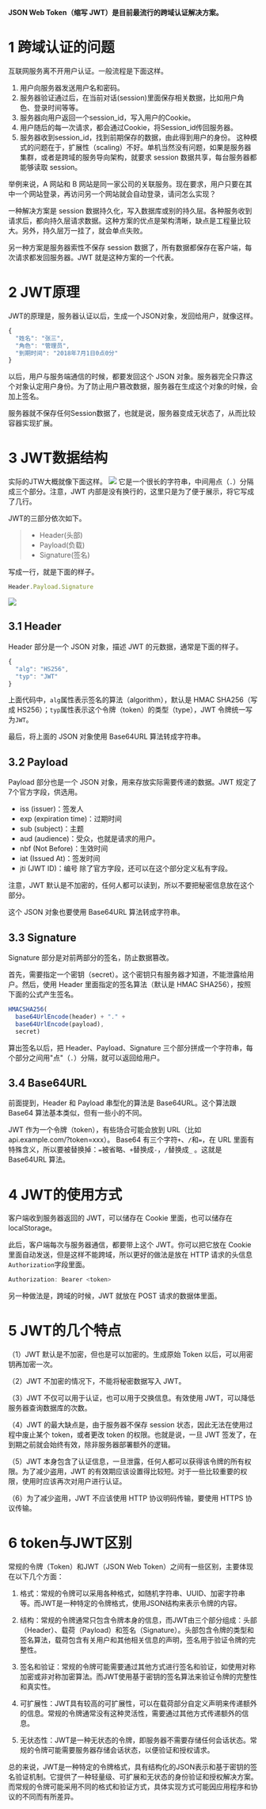 
**JSON Web Token（缩写 JWT）是目前最流行的跨域认证解决方案。**
# 1 跨域认证的问题

互联网服务离不开用户认证。一般流程是下面这样。
1. 用户向服务器发送用户名和密码。
2. 服务器验证通过后，在当前对话(session)里面保存相关数据，比如用户角色、登录时间等等。
3. 服务器向用户返回一个session_id，写入用户的Cookie。
4. 用户随后的每一次请求，都会通过Cookie，将Session_id传回服务器。
5. 服务器收到session_id，找到前期保存的数据，由此得到用户的身份。
这种模式的问题在于，扩展性（scaling）不好。单机当然没有问题，如果是服务器集群，或者是跨域的服务导向架构，就要求 session 数据共享，每台服务器都能够读取 session。

举例来说，A 网站和 B 网站是同一家公司的关联服务。现在要求，用户只要在其中一个网站登录，再访问另一个网站就会自动登录，请问怎么实现？

一种解决方案是 session 数据持久化，写入数据库或别的持久层。各种服务收到请求后，都向持久层请求数据。这种方案的优点是架构清晰，缺点是工程量比较大。另外，持久层万一挂了，就会单点失败。

另一种方案是服务器索性不保存 session 数据了，所有数据都保存在客户端，每次请求都发回服务器。JWT 就是这种方案的一个代表。
# 2 JWT原理

JWT的原理是，服务器认证以后，生成一个JSON对象，发回给用户，就像这样。
```javascript
{
  "姓名": "张三",
  "角色": "管理员",
  "到期时间": "2018年7月1日0点0分"
}
```
以后，用户与服务端通信的时候，都要发回这个 JSON 对象。服务器完全只靠这个对象认定用户身份。为了防止用户篡改数据，服务器在生成这个对象的时候，会加上签名。

服务器就不保存任何Session数据了，也就是说，服务器变成无状态了，从而比较容器实现扩展。
# 3 JWT数据结构

实际的JTW大概就像下面这样。
![](image/JWT_time_1.png)
它是一个很长的字符串，中间用点（`.`）分隔成三个部分。注意，JWT 内部是没有换行的，这里只是为了便于展示，将它写成了几行。

JWT的三部分依次如下。
> - Header(头部)
> - Payload(负载)
> - Signature(签名)

写成一行，就是下面的样子。
```javascript
Header.Payload.Signature
```
![](image/JWT_time_2.png)
## 3.1 Header

Header 部分是一个 JSON 对象，描述 JWT 的元数据，通常是下面的样子。
```javascript
{
  "alg": "HS256",
  "typ": "JWT"
}
```
上面代码中，`alg`属性表示签名的算法（algorithm），默认是 HMAC SHA256（写成 HS256）；`typ`属性表示这个令牌（token）的类型（type），JWT 令牌统一写为`JWT`。

最后，将上面的 JSON 对象使用 Base64URL 算法转成字符串。
## 3.2 Payload

Payload 部分也是一个 JSON 对象，用来存放实际需要传递的数据。JWT 规定了7个官方字段，供选用。
- iss (issuer)：签发人
- exp (expiration time)：过期时间
- sub (subject)：主题
- aud (audience)：受众，也就是请求的用户。
- nbf (Not Before)：生效时间
- iat (Issued At)：签发时间
- jti (JWT ID)：编号
除了官方字段，还可以在这个部分定义私有字段。

注意，JWT 默认是不加密的，任何人都可以读到，所以不要把秘密信息放在这个部分。

这个 JSON 对象也要使用 Base64URL 算法转成字符串。
## 3.3 Signature

Signature 部分是对前两部分的签名，防止数据篡改。

首先，需要指定一个密钥（secret）。这个密钥只有服务器才知道，不能泄露给用户。然后，使用 Header 里面指定的签名算法（默认是 HMAC SHA256），按照下面的公式产生签名。
```javascript
HMACSHA256(
  base64UrlEncode(header) + "." +
  base64UrlEncode(payload),
  secret)
```
算出签名以后，把 Header、Payload、Signature 三个部分拼成一个字符串，每个部分之间用"点"（`.`）分隔，就可以返回给用户。
## 3.4 Base64URL

前面提到，Header 和 Payload 串型化的算法是 Base64URL。这个算法跟 Base64 算法基本类似，但有一些小的不同。

JWT 作为一个令牌（token），有些场合可能会放到 URL（比如 api.example.com/?token=xxx）。 Base64 有三个字符`+`、`/`和`=`，在 URL 里面有特殊含义，所以要被替换掉：`=`被省略、`+`替换成`-`，`/`替换成`_` 。这就是 Base64URL 算法。
# 4 JWT的使用方式

客户端收到服务器返回的 JWT，可以储存在 Cookie 里面，也可以储存在 localStorage。

此后，客户端每次与服务器通信，都要带上这个 JWT。你可以把它放在 Cookie 里面自动发送，但是这样不能跨域，所以更好的做法是放在 HTTP 请求的头信息`Authorization`字段里面。
```javascript
Authorization: Bearer <token>
```
另一种做法是，跨域的时候，JWT 就放在 POST 请求的数据体里面。
# 5 JWT的几个特点

（1）JWT 默认是不加密，但也是可以加密的。生成原始 Token 以后，可以用密钥再加密一次。

（2）JWT 不加密的情况下，不能将秘密数据写入 JWT。

（3）JWT 不仅可以用于认证，也可以用于交换信息。有效使用 JWT，可以降低服务器查询数据库的次数。

（4）JWT 的最大缺点是，由于服务器不保存 session 状态，因此无法在使用过程中废止某个 token，或者更改 token 的权限。也就是说，一旦 JWT 签发了，在到期之前就会始终有效，除非服务器部署额外的逻辑。

（5）JWT 本身包含了认证信息，一旦泄露，任何人都可以获得该令牌的所有权限。为了减少盗用，JWT 的有效期应该设置得比较短。对于一些比较重要的权限，使用时应该再次对用户进行认证。

（6）为了减少盗用，JWT 不应该使用 HTTP 协议明码传输，要使用 HTTPS 协议传输。
# 6 token与JWT区别

常规的令牌（Token）和JWT（JSON Web Token）之间有一些区别，主要体现在以下几个方面：

1. 格式：常规的令牌可以采用各种格式，如随机字符串、UUID、加密字符串等。而JWT是一种特定的令牌格式，使用JSON结构来表示令牌的内容。
    
2. 结构：常规的令牌通常只包含令牌本身的信息，而JWT由三个部分组成：头部（Header）、载荷（Payload）和签名（Signature）。头部包含令牌的类型和签名算法，载荷包含有关用户和其他相关信息的声明，签名用于验证令牌的完整性。
    
3. 签名和验证：常规的令牌可能需要通过其他方式进行签名和验证，如使用对称加密或非对称加密算法。而JWT使用基于密钥的签名算法来验证令牌的完整性和真实性。
    
4. 可扩展性：JWT具有较高的可扩展性，可以在载荷部分自定义声明来传递额外的信息。常规的令牌通常没有这种灵活性，需要通过其他方式传递额外的信息。
    
5. 无状态性：JWT是一种无状态的令牌，即服务器不需要存储任何会话状态。常规的令牌可能需要服务器存储会话状态，以便验证和授权请求。
    

总的来说，JWT是一种特定的令牌格式，具有结构化的JSON表示和基于密钥的签名验证机制。它提供了一种轻量级、可扩展和无状态的身份验证和授权解决方案。而常规的令牌可能采用不同的格式和验证方式，具体实现方式可能因应用程序和协议的不同而有所差异。